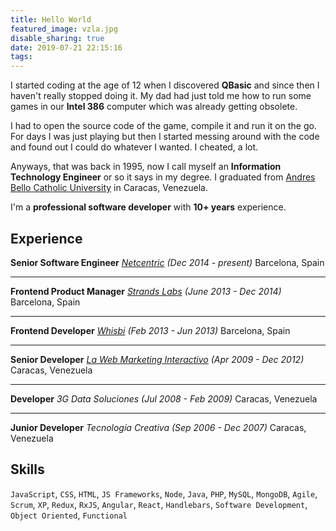 ```yaml
---
title: Hello World
featured_image: vzla.jpg
disable_sharing: true
date: 2019-07-21 22:15:16
tags:
---
```

I started coding at the age of 12 when I discovered **QBasic** and since then I haven't really stopped doing it. My dad had just told me how to run some games in our **Intel 386** computer which was already getting obsolete.

<!-- more -->

I had to open the source code of the game, compile it and run it on the go. For days I was just playing but then I started messing around with the code and found out I could do whatever I wanted. I cheated, a lot. 

Anyways, that was back in 1995, now I call myself an **Information Technology Engineer** or so it says in my degree. I graduated from [Andres Bello Catholic University][2] in Caracas, Venezuela.

I'm a **professional software developer** with **10+ years** experience.

## Experience

**Senior Software Engineer**
*[Netcentric][3] (Dec 2014 - present)*
Barcelona, Spain

---
**Frontend Product Manager**
*[Strands Labs][4] (June 2013 - Dec 2014)*
Barcelona, Spain

---
**Frontend Developer**
*[Whisbi][5] (Feb 2013 - Jun 2013)*
Barcelona, Spain

---
**Senior Developer**
*[La Web Marketing Interactivo][6] (Apr 2009 - Dec 2012)*
Caracas, Venezuela

---
**Developer**
*3G Data Soluciones (Jul 2008 - Feb 2009)*
Caracas, Venezuela

---
**Junior Developer**
*Tecnología Creativa (Sep 2006 - Dec 2007)*
Caracas, Venezuela

## Skills

`JavaScript`, `CSS`, `HTML`, `JS Frameworks`, `Node`, `Java`, `PHP`, `MySQL`, `MongoDB`, `Agile`, `Scrum`, `XP`, `Redux`, `RxJS`, `Angular`, `React`, `Handlebars`, `Software Development`, `Object Oriented`, `Functional`

[2]: https://www.ucab.edu.ve/
[3]: https://www.netcentric.biz/
[4]: https://strands.com/
[5]: https://www.whisbi.com/
[6]: http://hacemosloquenosgusta.com/
